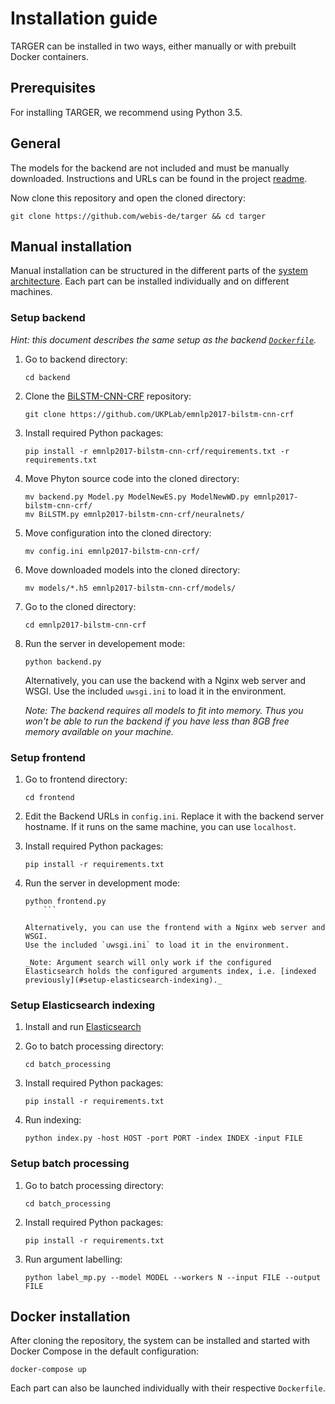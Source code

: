 # Installation guide

TARGER can be installed in two ways, either manually or with prebuilt Docker containers.

## Prerequisites

For installing TARGER, we recommend using Python 3.5.

## General

The models for the backend are not included and must be manually downloaded.
Instructions and URLs can be found in the project [readme](../README.md#quick-setup-with-docker).

Now clone this repository and open the cloned directory:

```shell
git clone https://github.com/webis-de/targer && cd targer
```

## Manual installation

Manual installation can be structured in the different parts of the [system architecture](system-architecture.md).
Each part can be installed individually and on different machines.

### Setup backend

_Hint: this document describes the same setup as the backend [`Dockerfile`](../backend/Dockerfile)._

1. Go to backend directory:

    ```shell
    cd backend
    ```

1. Clone the [BiLSTM-CNN-CRF](https://github.com/UKPLab/emnlp2017-bilstm-cnn-crf) repository:

    ```shell
    git clone https://github.com/UKPLab/emnlp2017-bilstm-cnn-crf
    ```

1. Install required Python packages:

    ```shell
    pip install -r emnlp2017-bilstm-cnn-crf/requirements.txt -r requirements.txt
    ```

1. Move Phyton source code into the cloned directory:

    ```shell
    mv backend.py Model.py ModelNewES.py ModelNewWD.py emnlp2017-bilstm-cnn-crf/
    mv BiLSTM.py emnlp2017-bilstm-cnn-crf/neuralnets/
    ```

1. Move configuration into the cloned directory:

    ```shell
    mv config.ini emnlp2017-bilstm-cnn-crf/
    ```

1. Move downloaded models into the cloned directory:

    ```shell
    mv models/*.h5 emnlp2017-bilstm-cnn-crf/models/
    ```

1. Go to the cloned directory:

    ```shell
    cd emnlp2017-bilstm-cnn-crf
    ```

1. Run the server in developement mode:

    ```shell
    python backend.py
    ```

    Alternatively, you can use the backend with a Nginx web server and WSGI.
    Use the included `uwsgi.ini` to load it in the environment.

    _Note: The backend requires all models to fit into memory. Thus you won't be able to run the backend if you have less than 8GB free memory available on your machine._

### Setup frontend

1. Go to frontend directory:

    ```shell
    cd frontend
    ```

1. Edit the Backend URLs in `config.ini`.
    Replace it with the backend server hostname.
    If it runs on the same machine, you can use `localhost`.
1. Install required Python packages:

    ```shell
    pip install -r requirements.txt
    ```

1. Run the server in development mode:

    ```shell
    python frontend.py
        ```

    Alternatively, you can use the frontend with a Nginx web server and WSGI.
    Use the included `uwsgi.ini` to load it in the environment.

    _Note: Argument search will only work if the configured Elasticsearch holds the configured arguments index, i.e. [indexed previously](#setup-elasticsearch-indexing)._

### Setup Elasticsearch indexing

1. Install and run [Elasticsearch](https://www.elastic.co/elasticsearch/)
1. Go to batch processing directory:

    ```shell
    cd batch_processing
    ```

1. Install required Python packages:

    ```shell
    pip install -r requirements.txt
    ```

1. Run indexing:

    ```shell
    python index.py -host HOST -port PORT -index INDEX -input FILE
    ```

### Setup batch processing

1. Go to batch processing directory:

    ```shell
    cd batch_processing
    ```

1. Install required Python packages:

    ```shell
    pip install -r requirements.txt
    ```

1. Run argument labelling:

    ```shell
    python label_mp.py --model MODEL --workers N --input FILE --output FILE
    ```

## Docker installation

After cloning the repository, the system can be installed and started with Docker Compose in the default configuration:

```shell
docker-compose up
```

Each part can also be launched individually with their respective `Dockerfile`.
